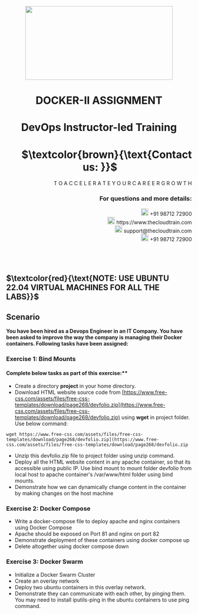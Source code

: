 <div align="center">
<img src=https://static.wixstatic.com/media/1c706c_a5df0ad56f894928bf858a74ba744b32~mv2.png/v1/fit/w_2500,h_1330,al_c/1c706c_a5df0ad56f894928bf858a74ba744b32~mv2.png width="400" height="200">
 </div>

# <div align="center"> DOCKER-II ASSIGNMENT </p>

# <div align="center"> DevOps Instructor-led Training </div>

# <div align="right"> $`\textcolor{brown}{\text{Contact us: }}`$  &emsp;&emsp;&emsp;&emsp;&emsp;&emsp;&emsp; </div>

<div align="right"> T O A C C E L E R A T E Y O U R C A R E E R G R O W T H </div>

### <div align="right"> For questions and more details: </div>

<div align="right"> <img src=https://w7.pngwing.com/pngs/759/922/png-transparent-telephone-logo-iphone-telephone-call-smartphone-phone-electronics-text-trademark-thumbnail.png width="20" height="20"> +91 98712 72900 </div>

<div align="right"> <img src=https://pbs.twimg.com/profile_images/1450734615946219520/jmBHQRRa_400x400.jpg width="20" height="20"> https://www.thecloudtrain.com </div>

<div align="right"> <img src=https://icons.iconarchive.com/icons/martz90/circle/512/email-icon.png width="20" height="20"> support@thecloudtrain.com </div>

<div align="right"> <img src=https://png.pngtree.com/png-vector/20221018/ourmid/pngtree-whatsapp-icon-png-image_6315990.png width="20" height="20"> +91 98712 72900 </div>

#
</br>

## $`\textcolor{red}{\text{NOTE: USE UBUNTU 22.04 VIRTUAL MACHINES FOR ALL THE LABS}}`$

## Scenario
**You have been hired as a Devops Engineer in an IT Company. You have been asked to improve the way the company is managing their Docker containers. Following tasks have been assigned:**

### Exercise 1: Bind Mounts

#### Complete below tasks as part of this exercise:**

* Create a directory **project** in your home directory.
* Download HTML website source code from [https://www.free-css.com/assets/files/free-css-templates/download/page268/devfolio.zip](https://www.free-css.com/assets/files/free-css-templates/download/page268/devfolio.zip) using **wget** in project folder. Use below command:

`wget https://www.free-css.com/assets/files/free-css-templates/download/page268/devfolio.zip](https://www.free-css.com/assets/files/free-css-templates/download/page268/devfolio.zip`

* Unzip this devfolio.zip file to project folder using unzip command.
* Deploy all the HTML website content in any apache container, so that its accessible using public IP. Use bind mount to mount folder devfolio from local host to apache container's /var/www/html folder using bind mounts.
* Demonstrate how we can dynamically change content in the container by making changes on the host machine

### Exercise 2: Docker Compose

* Write a docker-compose file to deploy apache and nginx containers using Docker Compose
* Apache should be exposed on Port 81 and nginx on port 82
* Demonstrate deployment of these containers using docker compose up
* Delete altogether using docker compose down

### Exercise 3: Docker Swarm

* Initialize a Docker Swarm Cluster
* Create an overlay network
* Deploy two ubuntu containers in this overlay network.
* Demonstrate they can communicate with each other, by pinging them. You may need to install iputils-ping in the ubuntu containers to use ping command.
